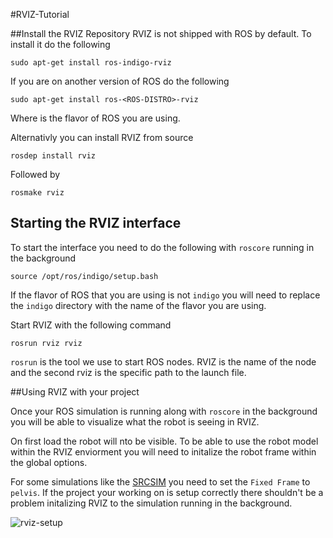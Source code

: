 #RVIZ-Tutorial

##Install the RVIZ Repository
RVIZ is not shipped with ROS by default. 
To install it do the following

```sudo apt-get install ros-indigo-rviz```

If you are on another version of ROS do the following

```sudo apt-get install ros-<ROS-DISTRO>-rviz```

Where <ROS-DISTRO> is the flavor of ROS you are using.

Alternativly you can install RVIZ from source

```rosdep install rviz```

Followed by

```rosmake rviz```

## Starting the RVIZ interface

To start the interface you need to do the following with `roscore` running in the background

```source /opt/ros/indigo/setup.bash```

If the flavor of ROS that you are using is not `indigo` you will need to replace the `indigo` directory with the name of the flavor you are using.

Start RVIZ with the following command

```rosrun rviz rviz```

`rosrun` is the tool we use to start ROS nodes. RVIZ is the name of the node and the second rviz is the specific path to the launch file.


##Using RVIZ with your project

Once your ROS simulation is running along with `roscore` in the background you will be able to visualize what the robot is seeing in RVIZ.

On first load the robot will nto be visible. To be able to use the robot model within the RVIZ enviorment you will need to initalize the robot frame within the global options.

For some simulations like the [SRCSIM](https://bitbucket.org/osrf/srcsim) you need to set the `Fixed Frame` to `pelvis`. If the project your working on is setup correctly there shouldn't be a problem initalizing RVIZ to the simulation running in the background.

![rviz-setup](img/rviz-setup.png)

